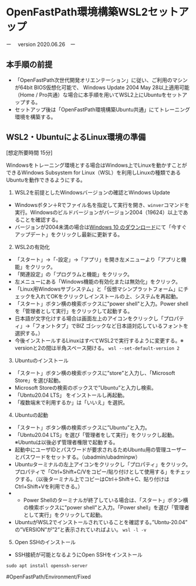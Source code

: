 # OpenFastPath環境構築WSL2セットアップ
ー　 version 2020.06.26　ー

## 本手順の前提

* 「OpenFastPath次世代開発オリエンテーション」に従い、ご利用のマシンが64bit BIOS仮想化可能で、 Windows Update 2004 May 28以上適用可能（Home / Pro共通）な場合に本手順を用いてWSL2上にUbuntuをセットアップする。
* セットアップ後は「OpenFastPath環境構築Ubuntu共通」にてトレーニング環境を構築する。

## WSL2・UbuntuによるLinux環境の準備
[想定所要時間 15分]

Windowsをトレーニング環境とする場合はWindows上でLinuxを動かすことができるWindows Subsystem for Linux（WSL）を利用しLinuxの種類であるUbuntuを動作できるようにする。

1. WSL2を前提としたWindowsバージョンの確認とWindows Update

* Windowsボタン＋Rでファイル名を指定して実行を開き、`winver`コマンドを実行。Windowsのビルドバージョンがバージョン2004（19624）以上であることを確認する。
* バージョンが2004未満の場合は[Windows 10 のダウンロード](https://www.microsoft.com/ja-jp/software-download/windows10)にて「今すぐアップデート」をクリックし最新に更新する。

2. WSL2の有効化

* 	「スタート」→「-設定」→「アプリ」を開き左メニューより「アプリと機能」をクリック。
* 「関連設定」の「プログラムと機能」をクリック。
* 左メニューにある「Windows機能の有効化または無効化」をクリック。
* 「Linux用Windowsサブシステム」と「仮想マシンプラットフォーム」にチェックを入れてOKをクリックしインストールの上、システムを再起動。
* 「スタート」ボタン横の検索ボックスに"power shell"と入力。Power shellを「管理者として実行」をクリックして起動する。
* 日本語が文字化けする場合は画面左上のアイコンをクリックし「プロパティ」→「フォントタブ」でBIZ ゴシックなど日本語対応しているフォントを選択する。）
* 今後インストールするLinuxはすべてWSL2で実行するように変更する。※ versionと2の間は半角スペース開ける。
	`wsl --set-default-version 2` 
	
3. Ubuntuのインストール

* 「スタート」ボタン横の検索ボックスに”store”と入力し、「Microsoft Store」を選び起動。
* Microsoft Storeの検索のボックスで”Ubuntu”と入力し検索。
* 「Ubntu20.04 LTS」 をインストールし再起動。
* 「複数端末で利用するか」は「いいえ」を選択。
	
4. Ubuntuの起動

* 「スタート」ボタン横の検索ボックスに”Ubuntu”と入力。
* 「Ubntu20.04 LTS」を選び「管理者をして実行」をクリックし起動。※Ubuntuは以後必ず管理者権限で起動する。
* 起動中にユーザIDとパスワードが要求されるためUbuntu用の管理ユーザーとパスワードをセットする。（ubadmin/ubadminpw）
* Ubuntuターミナルの左上アイコンをクリックし「プロパティ」をクリック。プロパティで「Ctrl+Shift+C/Vをコピー/貼り付けとして使用する」をチェックする。（以後ターミナル上でコピーはCtrl＋Shift＋C、貼り付けはCtrl+Shift+Vを利用できる。）
* * Power Shellのターミナルが終了している場合は、「スタート」ボタン横の検索ボックスに"power shell"と入力。「Power shell」を選び「管理者として実行」をクリックして起動。
* UbuntuがWSL2でインストールされていることを確認する。”Ubntu-20.04” の”VERSION”が”2”と表示されていればよい。
`wsl -l -v` 

5. Open SSHのインストール

* SSH接続が可能となるようにOpen SSHをインストール
```
sudo apt install openssh-server
```

#OpenFastPath/Environment/Fixed
